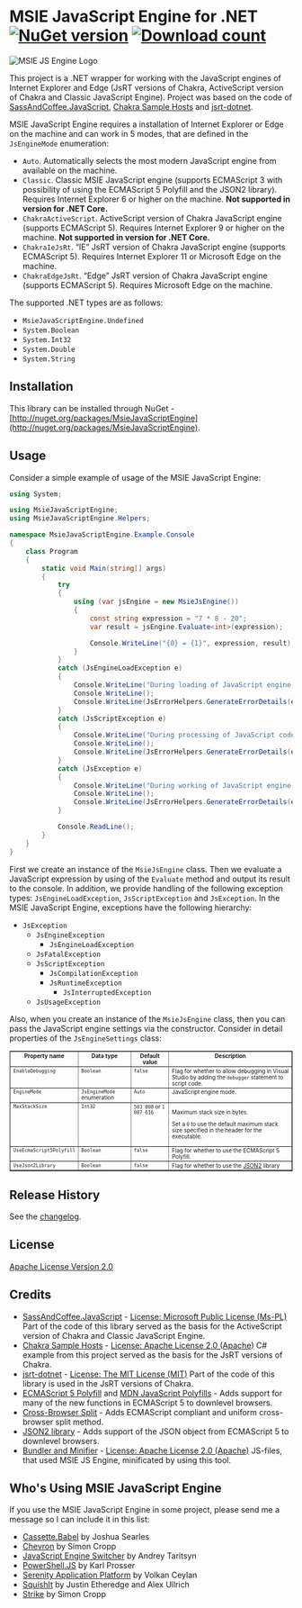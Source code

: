 MSIE JavaScript Engine for .NET [![NuGet version](http://img.shields.io/nuget/v/MsieJavaScriptEngine.svg)](https://www.nuget.org/packages/MsieJavaScriptEngine/)  [![Download count](https://img.shields.io/nuget/dt/MsieJavaScriptEngine.svg)](https://www.nuget.org/packages/MsieJavaScriptEngine/)
===============================

![MSIE JS Engine Logo](http://i.imgur.com/T3K5q.png)

This project is a .NET wrapper for working with the JavaScript engines of Internet Explorer and Edge (JsRT versions of Chakra, ActiveScript version of Chakra and Classic JavaScript Engine). 
Project was based on the code of [SassAndCoffee.JavaScript](http://github.com/paulcbetts/SassAndCoffee), [Chakra Sample Hosts](http://github.com/panopticoncentral/chakra-host) and [jsrt-dotnet](http://github.com/robpaveza/jsrt-dotnet).

MSIE JavaScript Engine requires a installation of Internet Explorer or Edge on the machine and can work in 5 modes, that are defined in the <code title="MsieJavaScriptEngine.JsEngineMode">JsEngineMode</code> enumeration:

 * `Auto`. Automatically selects the most modern JavaScript engine from available on the machine.
 * `Classic`. Classic MSIE JavaScript engine (supports ECMAScript 3 with possibility of using the ECMAScript 5 Polyfill and the JSON2 library). Requires Internet Explorer 6 or higher on the machine. **Not supported in version for .NET Core.**
 * `ChakraActiveScript`. ActiveScript version of Chakra JavaScript engine (supports ECMAScript 5). Requires Internet Explorer 9 or higher on the machine. **Not supported in version for .NET Core.**
 * `ChakraIeJsRt`. “IE” JsRT version of Chakra JavaScript engine (supports ECMAScript 5). Requires Internet Explorer 11 or Microsoft Edge on the machine.
 * `ChakraEdgeJsRt`. “Edge” JsRT version of Chakra JavaScript engine (supports ECMAScript 5). Requires Microsoft Edge on the machine.

The supported .NET types are as follows:

 * `MsieJavaScriptEngine.Undefined`
 * `System.Boolean`
 * `System.Int32`
 * `System.Double`
 * `System.String`

## Installation
This library can be installed through NuGet - [http://nuget.org/packages/MsieJavaScriptEngine](http://nuget.org/packages/MsieJavaScriptEngine).

## Usage
Consider a simple example of usage of the MSIE JavaScript Engine:

```csharp
using System;

using MsieJavaScriptEngine;
using MsieJavaScriptEngine.Helpers;

namespace MsieJavaScriptEngine.Example.Console
{
	class Program
	{
		static void Main(string[] args)
		{
			try
			{
				using (var jsEngine = new MsieJsEngine())
				{
					const string expression = "7 * 8 - 20";
					var result = jsEngine.Evaluate<int>(expression);

					Console.WriteLine("{0} = {1}", expression, result);
				}
			}
			catch (JsEngineLoadException e)
			{
				Console.WriteLine("During loading of JavaScript engine an error occurred.");
				Console.WriteLine();
				Console.WriteLine(JsErrorHelpers.GenerateErrorDetails(e));
			}
			catch (JsScriptException e)
			{
				Console.WriteLine("During processing of JavaScript code an error occurred.");
				Console.WriteLine();
				Console.WriteLine(JsErrorHelpers.GenerateErrorDetails(e));
			}
			catch (JsException e)
			{
				Console.WriteLine("During working of JavaScript engine an unknown error occurred.");
				Console.WriteLine();
				Console.WriteLine(JsErrorHelpers.GenerateErrorDetails(e));
			}

			Console.ReadLine();
		}
	}
}
```

First we create an instance of the <code title="MsieJavaScriptEngine.MsieJsEngine">MsieJsEngine</code> class.
Then we evaluate a JavaScript expression by using of the `Evaluate` method and output its result to the console.
In addition, we provide handling of the following exception types: <code title="MsieJavaScriptEngine.JsEngineLoadException">JsEngineLoadException</code>, <code title="MsieJavaScriptEngine.JsScriptException">JsScriptException</code> and <code title="MsieJavaScriptEngine.JsException">JsException</code>.
In the MSIE JavaScript Engine, exceptions have the following hierarchy:

  * <code title="MsieJavaScriptEngine.JsException">JsException</code>
    * <code title="MsieJavaScriptEngine.JsEngineException">JsEngineException</code>
      * <code title="MsieJavaScriptEngine.JsEngineLoadException">JsEngineLoadException</code>
    * <code title="MsieJavaScriptEngine.JsFatalException">JsFatalException</code>
    * <code title="MsieJavaScriptEngine.JsScriptException">JsScriptException</code>
      * <code title="MsieJavaScriptEngine.JsCompilationException">JsCompilationException</code>
      * <code title="MsieJavaScriptEngine.JsRuntimeException">JsRuntimeException</code>
         * <code title="MsieJavaScriptEngine.JsInterruptedException">JsInterruptedException</code>
    * <code title="MsieJavaScriptEngine.JsUsageException">JsUsageException</code>

Also, when you create an instance of the <code title="MsieJavaScriptEngine.MsieJsEngine">MsieJsEngine</code> class, then you can pass the JavaScript engine settings via the constructor.
Consider in detail properties of the <code title="MsieJavaScriptEngine.JsEngineSettings">JsEngineSettings</code> class:

<table border="1" style="font-size: 0.7em">
	<thead>
		<tr valign="top">
			<th>Property name</th>
			<th>Data&nbsp;type</th>
			<th>Default value</th>
			<th>Description</th>
		</tr>
	</thead>
	<tbody>
		<tr valign="top">
			<td><code>EnableDebugging</code></td>
			<td><code title="System.Boolean">Boolean</code></td>
			<td><code>false</code></td>
			<td>Flag for whether to allow debugging in Visual Studio by adding the <code>debugger</code> statement to script code.</td>
		</tr>
		<tr valign="top">
			<td><code>EngineMode</code></td>
			<td><code title="MsieJavaScriptEngine.JsEngineMode">JsEngineMode</code> enumeration</td>
			<td><code>Auto</code></td>
			<td>JavaScript engine mode.</td>
		</tr>
		<tr valign="top">
			<td><code>MaxStackSize</code></td>
			<td><code title="System.Int32">Int32</code></td>
			<td><code>503 808</code> or <code>1 007 616</code></td>
			<td>
				<p>Maximum stack size in bytes.</p>
				<p>Set a <code>0</code> to use the default maximum stack size specified in the header for the executable.</p>
			</td>
		</tr>
		<tr valign="top">
			<td><code>UseEcmaScript5Polyfill</code></td>
			<td><code title="System.Boolean">Boolean</code></td>
			<td><code>false</code></td>
			<td>Flag for whether to use the ECMAScript 5 Polyfill.</td>
		</tr>
		<tr valign="top">
			<td><code>UseJson2Library</code></td>
			<td><code title="System.Boolean">Boolean</code></td>
			<td><code>false</code></td>
			<td>Flag for whether to use the <a href="http://github.com/douglascrockford/JSON-js">JSON2</a> library</td>
		</tr>
	</tbody>
</table>


## Release History
See the [changelog](CHANGELOG.md).

## License
[Apache License Version 2.0](LICENSE.md)

## Credits
 * [SassAndCoffee.JavaScript](http://github.com/xpaulbettsx/SassAndCoffee) - [License: Microsoft Public License (Ms-PL)](http://github.com/paulcbetts/SassAndCoffee/blob/master/COPYING) Part of the code of this library served as the basis for the ActiveScript version of Chakra and Classic JavaScript Engine.
 * [Chakra Sample Hosts](http://github.com/panopticoncentral/chakra-host) - [License: Apache License 2.0 (Apache)](http://github.com/panopticoncentral/chakra-host/blob/master/LICENSE) C# example from this project served as the basis for the JsRT versions of Chakra.
 * [jsrt-dotnet](http://github.com/robpaveza/jsrt-dotnet) - [License: The MIT License (MIT)](http://github.com/robpaveza/jsrt-dotnet/blob/master/LICENSE) Part of the code of this library is used in the JsRT versions of Chakra.
 * [ECMAScript 5 Polyfill](http://nuget.org/packages/ES5) and [MDN JavaScript Polyfills](http://developer.mozilla.org/en-US/docs/Web/JavaScript/Reference) - Adds support for many of the new functions in ECMAScript 5 to downlevel browsers.
 * [Cross-Browser Split](http://blog.stevenlevithan.com/archives/cross-browser-split) - Adds ECMAScript compliant and uniform cross-browser split method.
 * [JSON2 library](http://github.com/douglascrockford/JSON-js) - Adds support of the JSON object from ECMAScript 5 to downlevel browsers.
 * [Bundler and Minifier](http://github.com/madskristensen/BundlerMinifier) - [License: Apache License 2.0 (Apache)](http://github.com/madskristensen/BundlerMinifier/blob/master/LICENSE) JS-files, that used MSIE JS Engine, minificated by using this tool.

## Who's Using MSIE JavaScript Engine
If you use the MSIE JavaScript Engine in some project, please send me a message so I can include it in this list:

 * [Cassette.Babel](http://github.com/jrsearles/Cassette.Babel) by Joshua Searles
 * [Chevron](http://github.com/SimonCropp/Chevron) by Simon Cropp
 * [JavaScript Engine Switcher](http://github.com/Taritsyn/JavaScriptEngineSwitcher) by Andrey Taritsyn
 * [PowerShell.JS](http://github.com/klumsy/powershellJS) by Karl Prosser
 * [Serenity Application Platform](http://github.com/volkanceylan/Serenity) by Volkan Ceylan
 * [SquishIt](http://github.com/jetheredge/SquishIt) by Justin Etheredge and Alex Ullrich
 * [Strike](http://github.com/SimonCropp/Strike) by Simon Cropp